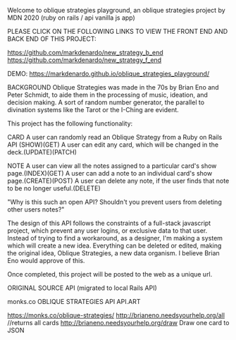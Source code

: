 
Welcome to oblique strategies playground, an oblique strategies project by MDN 2020 (ruby on rails / api vanilla js app)

PLEASE CLICK ON THE FOLLOWING LINKS TO VIEW THE FRONT END AND BACK END OF THIS PROJECT:

https://github.com/markdenardo/new_strategy_b_end
https://github.com/markdenardo/new_strategy_f_end

DEMO: https://markdenardo.github.io/oblique_strategies_playground/

BACKGROUND
Oblique Strategies was made in the 70s by Brian Eno and Peter Schmidt, to aide them in the processing of music, ideation, and decision making. A sort of random number generator, the parallel to divination systems like the Tarot or the I-Ching are evident.

This project has the following functionality:

CARD A user can randomly read an Oblique Strategy from a Ruby on Rails API (SHOW)(GET) A user can edit any card, which will be changed in the deck.(UPDATE)(PATCH)

NOTE A user can view all the notes assigned to a particular card's show page.(INDEX)(GET) A user can add a note to an individual card's show page.(CREATE)(POST) A user can delete any note, if the user finds that note to be no longer useful.(DELETE)

"Why is this such an open API? Shouldn't you prevent users from deleting other users notes?"

The design of this API follows the constraints of a full-stack javascript project, which prevent any user logins, or exclusive data to that user. Instead of trying to find a workaround, as a designer, I'm making a system which will create a new idea. Everything can be deleted or edited, making the original idea, Oblique Strategies, a new data organism. I believe Brian Eno would approve of this.

Once completed, this project will be posted to the web as a unique url.

ORIGINAL SOURCE API (migrated to local Rails API)

monks.co OBLIQUE STRATEGIES API API.ART

https://monks.co/oblique-strategies/ http://brianeno.needsyourhelp.org/all //returns all cards http://brianeno.needsyourhelp.org/draw Draw one card to JSON

